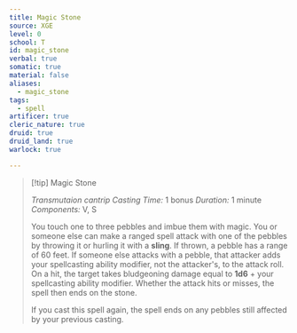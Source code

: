 ```yaml
---
title: Magic Stone
source: XGE
level: 0
school: T
id: magic_stone
verbal: true
somatic: true
material: false
aliases:
  - magic_stone
tags:
  - spell
artificer: true
cleric_nature: true
druid: true
druid_land: true
warlock: true

---
```

>[!tip] Magic Stone
>
> *Transmutaion cantrip*
> *Casting Time:* 1 bonus
> *Duration:* 1 minute
> *Components:* V, S
>
>You touch one to three pebbles and imbue them with magic. You or someone else can make a ranged spell attack with one of the pebbles by throwing it or hurling it with a **sling**. If thrown, a pebble has a range of 60 feet. If someone else attacks with a pebble, that attacker adds your spellcasting ability modifier, not the attacker's, to the attack roll. On a hit, the target takes bludgeoning damage equal to **1d6** + your spellcasting ability modifier. Whether the attack hits or misses, the spell then ends on the stone.
>
>If you cast this spell again, the spell ends on any pebbles still affected by your previous casting.
>

